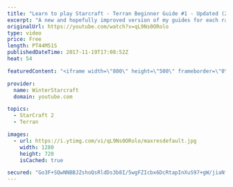 ```yaml
---
title: "Learn to play Starcraft - Terran Beginner Guide #1 - Updated (2017 LOTV)"
excerpt: "A new and hopefully improved version of my guides for each race where I go over as many basics as possible while doing it live :)  I strongly believe that a super structured guide style is not very helpful compared to watching/playing the game actively.  Feedback is greatly appreciated. -- Watch live"
originalUrl: https://youtube.com/watch?v=qL9Ns0ORolo
type: video
price: Free
length: PT44M51S
publishedDateTime: 2017-11-19T17:08:52Z
heat: 54

featuredContent: "<iframe width=\"800\" height=\"500\" frameborder=\"0\" src=\"https://www.youtube.com/embed/qL9Ns0ORolo\" allow=\"accelerometer; autoplay; encrypted-media; gyroscope; picture-in-picture\" allowfullscreen></iframe>"

provider:
  name: WinterStarcraft
  domain: youtube.com

topics:
  - StarCraft 2
  - Terran

images:
  - url: https://i.ytimg.com/vi/qL9Ns0ORolo/maxresdefault.jpg
    width: 1280
    height: 720
    isCached: true

secured: "Go3F+SQwNNBBJZshoQsRldDs3b8I/5wgFZIcbx6DcRtapInXuS97+gW/jiaNfeg6ezjrq6dmC1b9dhYtyXX1HNlk+5OLUczfM4ILPX6FdTCT6kDTviycFC13jgBGQhyrZke9dcL4ntC6SoktKLXuZsd7+ztIi190dZoVsJx99zl5IexXjibpsgipqOziwGrMawk6Pronm1IlHDwwhGw9KZzyjA7TyAaUKOW2x7b50DUsmLlMz883lH+arIn1aHU6M6WCNciGQg9H2I8mKUzaYQ5DFXTMQhg8xqf7zkBEhR+7m4A6+kZEXfy0R2Uy/HxNv7sY97/WS9dcrPjLPaQACN08hilgOj2whFwxjD4ud6PX/2Rusoq6O1DstIcH/zVEpRVlhjsA9QLDgTPoNRwoqgyJeBlHdcSm1T3SsAxMdujl1Z8wlooLKHBmmZ6aMdTZ;j7yT6IIlq8uoDaPDYCNGsA=="
---
```


